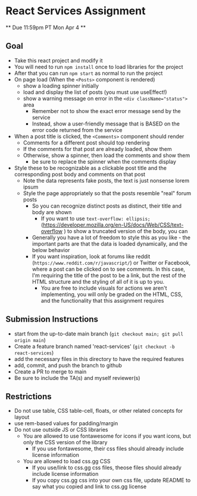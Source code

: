# React Services Assignment

** Due 11:59pm PT Mon Apr 4 **

## Goal

- Take this react project and modify it
- You will need to run `npm install` once to load libraries for the project
- After that you can run `npm start` as normal to run the project
- On page load (When the `<Posts>` component is rendered)
  - show a loading spinner initially
  - load and display the list of posts (you must use useEffect!)
  - show a warning message on error in the `<div className="status">` area
    - Remember not to show the exact error message send by the service
    - Instead, show a user-friendly message that is BASED on the error code returned from the service
- When a post title is clicked, the `<Comments>` component should render
  - Comments for a different post should top rendering
  - If the comments for that post are already loaded, show them
  - Otherwise, show a spinner, then load the comments and show them
    - be sure to replace the spinner when the comments display
- Style these to be recognizable as a clickable post title and the corresponding post body and comments on that post 
  - Note the data represents fake posts, the text is just nonsense lorem ipsum
  - Style the page appropriately so that the posts resemble "real" forum posts
    - So you can recognize distinct posts as distinct, their title and body are shown
      - If you want to use `text-overflow: ellipsis;` (https://developer.mozilla.org/en-US/docs/Web/CSS/text-overflow ) to show a truncated version of the body, you can
    - Generally you have a lot of freedom to style this as you like - the important parts are that the data is loaded dynamically, and the below behavior
    - If you want inspiration, look at forums like reddit (`https://www.reddit.com/r/javascript/`) or Twitter or Facebook, where a post can be clicked on to see comments. In this case, I'm requiring the title of the post to be a link, but the rest of the HTML structure and the styling of all of it is up to you.
      - You are free to include visuals for actions we aren't implementing, you will only be graded on the HTML, CSS, and the functionality that this assignment requires

## Submission Instructions

* start from the up-to-date main branch (`git checkout main; git pull origin main`)
* Create a feature branch named 'react-services' (`git checkout -b react-services`)
* add the necessary files in this directory to have the required features
* add, commit, and push the branch to github
* Create a PR to merge to main
* Be sure to include the TA(s) and myself reviewer(s)

## Restrictions

- Do not use table, CSS table-cell, floats, or other related concepts for layout
- use rem-based values for padding/margin
- Do not use outside JS or CSS libraries
  - You are allowed to use fontawesome for icons if you want icons, but only the CSS version of the library
    - If you use fontawesome, their css files should already include license information
  - You are allowed to load css.gg CSS
    - If you use/link to css.gg css files, theose files should already include license information
    - If you copy css.gg css into your own css file, update README to say what you copied and link to css.gg license

